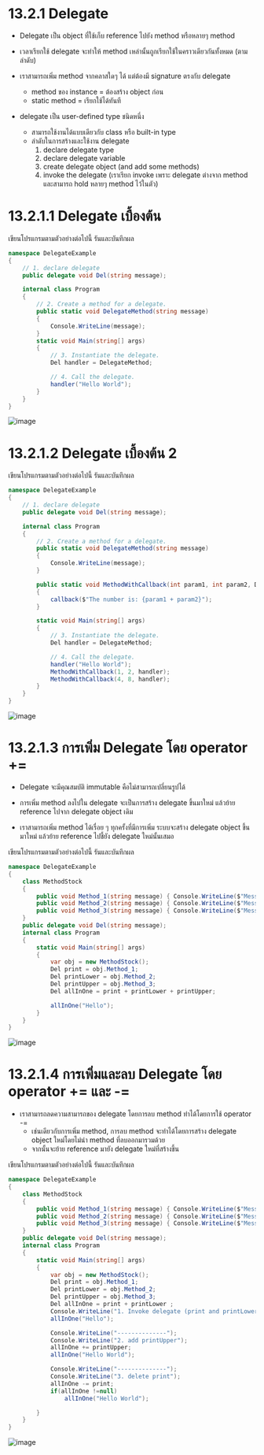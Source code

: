# 13.2.1 Delegate
- Delegate เป็น object ที่ใช้เก็บ reference ไปยัง method หรือหลายๆ method
- เวลาเรียกใช้ delegate จะทำให้ method เหล่านั้นถูกเรียกใช้ในคราวเดียวกันทั้งหมด (ตามลำดับ)
- เราสามารถเพิ่ม method จากคลาสใดๆ ได้ แต่ต้องมี signature ตรงกับ delegate
   - method ของ instance = ต้องสร้าง object ก่อน
   - static method = เรียกใช้ได้ทันที

- delegate เป็น user-defined type ชนิดหนึ่ง
   - สามารถใช้งานได้แบบเดียวกับ class หรือ built-in type
   - ลำดับในการสร้างและใช้งาน delegate 
     1. declare delegate type
     2. declare delegate variable
     3. create delegate object (and add some methods)
     4. invoke the delegate (เราเรียก invoke เพราะ delegate ต่างจาก method และสามารถ hold หลายๆ method ไว้ในตัว)


# 13.2.1.1 Delegate เบื้องต้น


เขียนโปรแกรมตามตัวอย่างต่อไปนี้ รันและบันทึกผล

```cs
namespace DelegateExample
{
    // 1. declare delegate
    public delegate void Del(string message);

    internal class Program
    {
        // 2. Create a method for a delegate.
        public static void DelegateMethod(string message)
        {
            Console.WriteLine(message);
        }
        static void Main(string[] args)
        {
            // 3. Instantiate the delegate.
            Del handler = DelegateMethod;

            // 4. Call the delegate.
            handler("Hello World");
        }
    }
}
```
![image](https://user-images.githubusercontent.com/115066356/236414138-34ca5304-746f-447c-b077-0ae5256e38fb.png)


# 13.2.1.2 Delegate  เบื้องต้น 2



เขียนโปรแกรมตามตัวอย่างต่อไปนี้ รันและบันทึกผล

```cs
namespace DelegateExample
{
    // 1. declare delegate
    public delegate void Del(string message);

    internal class Program
    {
        // 2. Create a method for a delegate.
        public static void DelegateMethod(string message)
        {
            Console.WriteLine(message);
        }

        public static void MethodWithCallback(int param1, int param2, Del callback)
        {
            callback($"The number is: {param1 + param2}");
        }

        static void Main(string[] args)
        {
            // 3. Instantiate the delegate.
            Del handler = DelegateMethod;

            // 4. Call the delegate.
            handler("Hello World");
            MethodWithCallback(1, 2, handler);
            MethodWithCallback(4, 8, handler);
        }
    }
}
```
![image](https://user-images.githubusercontent.com/115066356/236414330-142a327a-e354-41e1-8f96-1daba8549027.png)


# 13.2.1.3 การเพิ่ม Delegate โดย operator += 
- Delegate จะมีคุณสมบัติ immutable คือไม่สามารถเปลี่ยนรูปได้

- การเพิ่ม method ลงไปใน delegate จะเป็นการสร้าง delegate ขึ้นมาใหม่ แล้วย้าย reference ไปจาก delegate object เดิม

- เราสามารถเพิ่ม method ได้เรื่อย ๆ ทุกครั้งที่มีการเพิ่ม ระบบจะสร้าง delegate object ขึ้นมาใหม่ แล้วย้าย reference ไปชี้ยัง delegate ใหม่นั้นเสมอ


เขียนโปรแกรมตามตัวอย่างต่อไปนี้ รันและบันทึกผล

```cs
namespace DelegateExample
{
    class MethodStock
    {
        public void Method_1(string message) { Console.WriteLine($"Message = {message}"); }
        public void Method_2(string message) { Console.WriteLine($"Message = {message.ToLower()}"); }
        public void Method_3(string message) { Console.WriteLine($"Message = {message.ToUpper()}"); }
    }
    public delegate void Del(string message);
    internal class Program
    {
        static void Main(string[] args)
        {
            var obj = new MethodStock();
            Del print = obj.Method_1;
            Del printLower = obj.Method_2;
            Del printUpper = obj.Method_3;
            Del allInOne = print + printLower + printUpper;

            allInOne("Hello");
        }
    }
}
```
![image](https://user-images.githubusercontent.com/115066356/236414471-19b8ed69-a185-43f9-b827-11652b513917.png)


# 13.2.1.4 การเพิ่มและลบ Delegate โดย operator += และ -=  

- เราสามารถลดความสามารถของ delegate โดยการลบ method ทำได้โดยการใช้ operator -=
    - เช่นเดียวกับการเพิ่ม method, การลบ method จะทำได้โดยการสร้าง delegate object ใหม่โดยไม่นำ method ที่ลบออกมารวมด้วย  
    - จากนั้นจะย้าย reference มายัง delegate ใหม่ที่สร้างขึ้น


เขียนโปรแกรมตามตัวอย่างต่อไปนี้ รันและบันทึกผล

```cs
namespace DelegateExample
{
    class MethodStock
    {
        public void Method_1(string message) { Console.WriteLine($"Message = {message}"); }
        public void Method_2(string message) { Console.WriteLine($"Message = {message.ToLower()}"); }
        public void Method_3(string message) { Console.WriteLine($"Message = {message.ToUpper()}"); }
    }
    public delegate void Del(string message);
    internal class Program
    {
        static void Main(string[] args)
        {
            var obj = new MethodStock();
            Del print = obj.Method_1;
            Del printLower = obj.Method_2;
            Del printUpper = obj.Method_3;
            Del allInOne = print + printLower ;
            Console.WriteLine("1. Invoke delegate (print and printLower)");
            allInOne("Hello");

            Console.WriteLine("--------------");
            Console.WriteLine("2. add printUpper");
            allInOne += printUpper;
            allInOne("Hello World");

            Console.WriteLine("--------------");
            Console.WriteLine("3. delete print");
            allInOne -= print;
            if(allInOne !=null)
                allInOne("Hello World");

        }
    }
}
```
![image](https://user-images.githubusercontent.com/115066356/236414597-14882905-dff6-4b23-9c9f-954b5e1104eb.png)



